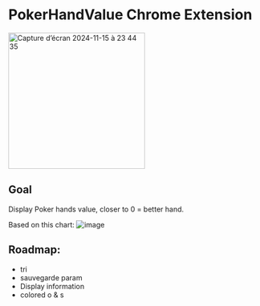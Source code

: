 # PokerHandValue Chrome Extension
<img width="272" alt="Capture d’écran 2024-11-15 à 23 44 35" src="https://github.com/user-attachments/assets/7a39f812-42fa-4166-b3b8-8ef8d4c55d15">

## Goal
Display Poker hands value, closer to 0 = better hand.

Based on this chart: ![image](https://github.com/user-attachments/assets/4911e906-86c9-4819-b4f9-bd853a3c39c1)

## Roadmap:
- tri
- sauvegarde param
- Display information
- colored o & s
